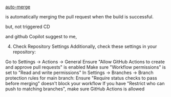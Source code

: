 [auto-merge](.github/workflows/auto-merge.yaml)

is automatically merging the pull request when the build is successful.

but, not triggered CD

and github Copilot suggest to me,

4. Check Repository Settings
Additionally, check these settings in your repository:

Go to Settings → Actions → General
Ensure "Allow GitHub Actions to create and approve pull requests" is enabled
Make sure "Workflow permissions" is set to "Read and write permissions"
In Settings → Branches → Branch protection rules for main branch:
Ensure "Require status checks to pass before merging" doesn't block your workflow
If you have "Restrict who can push to matching branches", make sure GitHub Actions is allowed









